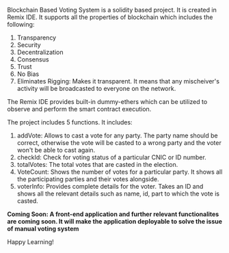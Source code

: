 Blockchain Based Voting System is a solidity based project. It is created in Remix IDE. It supports all the properties of blockchain which includes the following:
1. Transparency
2. Security
3. Decentralization
4. Consensus
5. Trust
6. No Bias
7. Eliminates Rigging: Makes it transparent. It means that any mischeiver's activity will be broadcasted to everyone on the network.

The Remix IDE provides built-in dummy-ethers which can be utilized to observe and perform the smart contract execution.

The project includes 5 functions. It includes:
1. addVote: Allows to cast a vote for any party. The party name should be correct, otherwise the vote will be casted to a wrong party and the voter won't be able to cast again.
2. checkId: Check for voting status of a particular CNIC or ID number.
3. totalVotes: The total votes that are casted in the election.
4. VoteCount: Shows the number of votes for a particular party. It shows all the participating parties and their votes alongside.
5. voterInfo: Provides complete details for the voter. Takes an ID and shows all the relevant details such as name, id, part to which the vote is casted.

**Coming Soon: A front-end application and further relevant functionalites are coming soon. It will make the application deployable to solve the issue of manual voting system**

Happy Learning!
